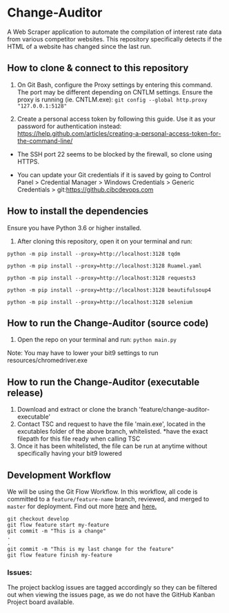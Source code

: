 # Change-Auditor

A Web Scraper application to automate the compilation of interest rate data from various competitor websites. This repository specifically detects if the HTML of a website has changed since the last run.

## How to clone & connect to this repository

1. On Git Bash, configure the Proxy settings by entering this command. The port may be different depending on CNTLM settings. Ensure the proxy is running (ie. CNTLM.exe):
`` git config --global http.proxy "127.0.0.1:5128" `` 

2. Create a personal access token by following this guide. Use it as your password for authentication instead: https://help.github.com/articles/creating-a-personal-access-token-for-the-command-line/

- The SSH port 22 seems to be blocked by the firewall, so clone using HTTPS.

- You can update your Git credentials if it is saved by going to Control Panel > Credential Manager > Windows Credentials > Generic Credentials > git:https://github.cibcdevops.com

## How to install the dependencies

Ensure you have Python 3.6 or higher installed.

1. After cloning this repository, open it on your terminal and run:

`` python -m pip install --proxy=http://localhost:3128 tqdm  ``

`` python -m pip install --proxy=http://localhost:3128 Ruamel.yaml  ``

`` python -m pip install --proxy=http://localhost:3128 requests3  ``

`` python -m pip install --proxy=http://localhost:3128 beautifulsoup4  ``

`` python -m pip install --proxy=http://localhost:3128 selenium  ``

## How to run the Change-Auditor (source code)

1. Open the repo on your terminal and run:
`` python main.py ``

Note: You may have to lower your bit9 settings to run resources/chromedriver.exe

## How to run the Change-Auditor (executable release)

1. Download and extract or clone the branch 'feature/change-auditor-executable'
2. Contact TSC and request to have the file 'main.exe', located in the excutables folder of the above branch, whitelisted. *have the exact filepath for this file ready when calling TSC
3. Once it has been whitelisted, the file can be run at anytime without specifically having your bit9 lowered

## Development Workflow
We will be using the Git Flow Workflow. In this workflow, all code is committed to a `feature/feature-name` branch, reviewed, and merged to `master` for deployment. Find out more [here](https://guides.github.com/introduction/flow/) and [here.](https://www.atlassian.com/git/tutorials/comparing-workflows/gitflow-workflow)

```git
git checkout develop
git flow feature start my-feature
git commit -m "This is a change"
.
.
git commit -m "This is my last change for the feature"
git flow feature finish my-feature
```

### Issues:
The project backlog issues are tagged accordingly so they can be filtered out when viewing the issues page, as we do not have the GitHub Kanban Project board available.
